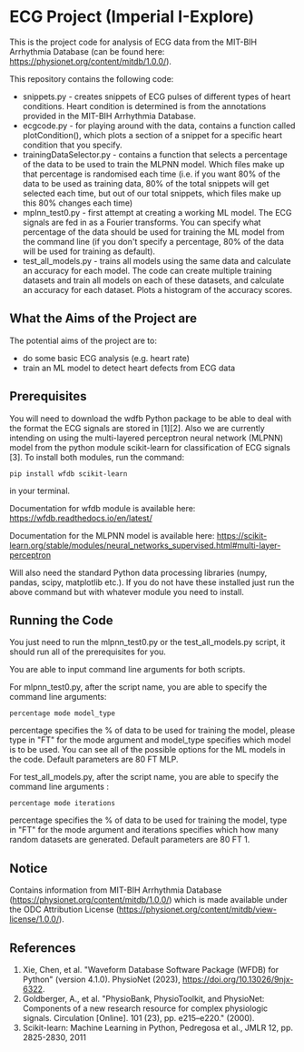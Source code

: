# ECG Project (Imperial I-Explore)

This is the project code for analysis of ECG data from the MIT-BIH Arrhythmia Database (can be found here: https://physionet.org/content/mitdb/1.0.0/). 

This repository contains the following code:
* snippets.py - creates snippets of ECG pulses of different types of heart conditions. Heart condition is determined is from the annotations provided in the MIT-BIH Arrhythmia Database.
* ecgcode.py - for playing around with the data, contains a function called plotCondition(), which plots a section of a snippet for a specific heart condition that you specify.
* trainingDataSelector.py - contains a function that selects a percentage of the data to be used to train the MLPNN model. Which files make up that percentage is randomised each time (i.e. if you want 80% of the data to be used as training data, 80% of the total snippets will get selected each time, but out of our total snippets, which files make up this 80% changes each time)
* mplnn_test0.py - first attempt at creating a working ML model. The ECG signals are fed in as a Fourier transforms. You can specify what percentage of the data should be used for training the ML model from the command line (if you don't specify a percentage, 80% of the data will be used for training as default).
* test_all_models.py - trains all models using the same data and calculate an accuracy for each model. The code can create multiple training datasets and train all models on each of these datasets, and calculate an accuracy for each dataset. Plots a histogram of the accuracy scores.

## What the Aims of the Project are

The potential aims of the project are to:
- do some basic ECG analysis (e.g. heart rate)
- train an ML model to detect heart defects from ECG data

## Prerequisites

You will need to download the wdfb Python package to be able to deal with the format the ECG signals are stored in [1][2]. Also we are currently intending on using the multi-layered perceptron neural network (MLPNN) model from the python module scikit-learn for classification of ECG signals [3]. To install both modules, run the command: 
```
pip install wfdb scikit-learn
```
in your terminal.

Documentation for wfdb module is available here: https://wfdb.readthedocs.io/en/latest/

Documentation for the MLPNN model is available here: https://scikit-learn.org/stable/modules/neural_networks_supervised.html#multi-layer-perceptron

Will also need the standard Python data processing libraries (numpy, pandas, scipy, matplotlib etc.). If you do not have these installed just run the above command but with whatever module you need to install.

## Running the Code
You just need to run the mlpnn_test0.py or the test_all_models.py script, it should run all of the prerequisites for you.

You are able to input command line arguments for both scripts.

For mlpnn_test0.py, after the script name, you are able to specify the command line arguments:
```
percentage mode model_type
```
percentage specifies the % of data to be used for training the model, please type in "FT" for the mode argument and model_type specifies which model is to be used. You can see all of the possible options for the ML models in the code. Default parameters are 80 FT MLP.

For test_all_models.py, after the script name, you are able to specify the command line arguments :
```
percentage mode iterations
```
percentage specifies the % of data to be used for training the model, type in "FT" for the mode argument and iterations specifies which how many random datasets are generated. Default parameters are 80 FT 1.

## Notice
Contains information from MIT-BIH Arrhythmia Database (https://physionet.org/content/mitdb/1.0.0/) which is made available under the ODC Attribution License (https://physionet.org/content/mitdb/view-license/1.0.0/).

## References
1. Xie, Chen, et al. "Waveform Database Software Package (WFDB) for Python" (version 4.1.0). PhysioNet (2023), https://doi.org/10.13026/9njx-6322.
2. Goldberger, A., et al. "PhysioBank, PhysioToolkit, and PhysioNet: Components of a new research resource for complex physiologic signals. Circulation [Online]. 101 (23), pp. e215–e220." (2000).
3. Scikit-learn: Machine Learning in Python, Pedregosa et al., JMLR 12, pp. 2825-2830, 2011
